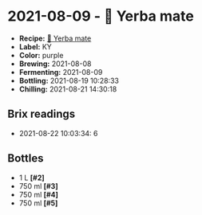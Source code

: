 # 2021-08-09 - 🌱 Yerba mate

* **Recipe:** [🌱 Yerba mate](../../recipes/mate.md)
* **Label:** KY
* **Color:** purple
* **Brewing:** 2021-08-08
* **Fermenting:** 2021-08-09
* **Bottling:** 2021-08-19 10:28:33
* **Chilling:** 2021-08-21 14:30:18

## Brix readings

* 2021-08-22 10:03:34: 6

## Bottles

* 1 L **[#2]**
* 750 ml **[#3]**
* 750 ml **[#4]**
* 750 ml **[#5]**
